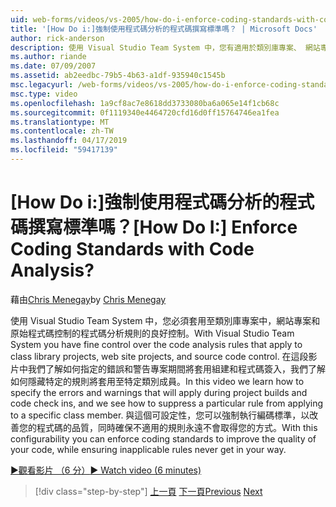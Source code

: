 ```yaml
---
uid: web-forms/videos/vs-2005/how-do-i-enforce-coding-standards-with-code-analysis
title: '[How Do i:]強制使用程式碼分析的程式碼撰寫標準嗎？ | Microsoft Docs'
author: rick-anderson
description: 使用 Visual Studio Team System 中，您有適用於類別庫專案、 網站專案和原始檔程式碼涵蓋的程式碼分析規則的良好控制...
ms.author: riande
ms.date: 07/09/2007
ms.assetid: ab2eedbc-79b5-4b63-a1df-935940c1545b
msc.legacyurl: /web-forms/videos/vs-2005/how-do-i-enforce-coding-standards-with-code-analysis
msc.type: video
ms.openlocfilehash: 1a9cf8ac7e8618dd3733080ba6a065e14f1cb68c
ms.sourcegitcommit: 0f1119340e4464720cfd16d0ff15764746ea1fea
ms.translationtype: MT
ms.contentlocale: zh-TW
ms.lasthandoff: 04/17/2019
ms.locfileid: "59417139"
---
```

# <a name="how-do-i-enforce-coding-standards-with-code-analysis"></a><span data-ttu-id="e91b8-104">[How Do i:]強制使用程式碼分析的程式碼撰寫標準嗎？</span><span class="sxs-lookup"><span data-stu-id="e91b8-104">[How Do I:] Enforce Coding Standards with Code Analysis?</span></span>

<span data-ttu-id="e91b8-105">藉由[Chris Menegay](https://twitter.com/CMenegay)</span><span class="sxs-lookup"><span data-stu-id="e91b8-105">by [Chris Menegay](https://twitter.com/CMenegay)</span></span>

<span data-ttu-id="e91b8-106">使用 Visual Studio Team System 中，您必須套用至類別庫專案中，網站專案和原始程式碼控制的程式碼分析規則的良好控制。</span><span class="sxs-lookup"><span data-stu-id="e91b8-106">With Visual Studio Team System you have fine control over the code analysis rules that apply to class library projects, web site projects, and source code control.</span></span> <span data-ttu-id="e91b8-107">在這段影片中我們了解如何指定的錯誤和警告專案期間將套用組建和程式碼簽入，我們了解如何隱藏特定的規則將套用至特定類別成員。</span><span class="sxs-lookup"><span data-stu-id="e91b8-107">In this video we learn how to specify the errors and warnings that will apply during project builds and code check ins, and we see how to suppress a particular rule from applying to a specific class member.</span></span> <span data-ttu-id="e91b8-108">與這個可設定性，您可以強制執行編碼標準，以改善您的程式碼的品質，同時確保不適用的規則永遠不會取得您的方式。</span><span class="sxs-lookup"><span data-stu-id="e91b8-108">With this configurability you can enforce coding standards to improve the quality of your code, while ensuring inapplicable rules never get in your way.</span></span>

[<span data-ttu-id="e91b8-109">&#9654;觀看影片 （6 分）</span><span class="sxs-lookup"><span data-stu-id="e91b8-109">&#9654; Watch video (6 minutes)</span></span>](https://channel9.msdn.com/Blogs/ASP-NET-Site-Videos/how-do-i-enforce-coding-standards-with-code-analysis)

> [!div class="step-by-step"]
> <span data-ttu-id="e91b8-110">[上一頁](how-do-i-set-up-distributed-load-testing-for-high-volume-tests.md)
> [下一頁](how-do-i-use-generic-tests.md)</span><span class="sxs-lookup"><span data-stu-id="e91b8-110">[Previous](how-do-i-set-up-distributed-load-testing-for-high-volume-tests.md)
[Next](how-do-i-use-generic-tests.md)</span></span>
